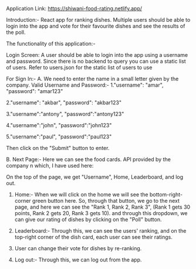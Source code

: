 Application Link: https://shiwani-food-rating.netlify.app/

Introduction:- React app for ranking dishes. Multiple users should be able to login into the app and vote for their favourite dishes and see the results of the poll.

The functionality of this application:-

Login Screen: A user should be able to login into the app using a username and password. Since there is no backend to query you can use a static list of users. Refer to users.json for the static list of users to use

For Sign In:-
A. We need to enter the name in a small letter given by the company.
Valid Username and Password:-
1."username": "amar",
"password": "amar123"

2."username": "akbar",
"password": "akbar123"

3."username":"antony",
"password":"antony123"

4."username":"john",
"password":"john123"

5."username":"paul",
"password":"paul123"

Then click on the "Submit" button to enter.

B. Next Page:-
Here we can see the food cards. API provided by the company n which, I have used here:

On the top of the page, we get "Username", Home, Leaderboard, and log out.

1. Home:- When we will click on the home we will see the bottom-right-corner green button here. So, through that button, we go to the next page, and here we can see the "Rank 1, Rank 2, Rank 3", (Rank 1 gets 30 points, Rank 2 gets 20, Rank 3 gets 10). and through this dropdown, we can give our rating of dishes by clicking on the "Poll" button.

2. Leaderboard:- Through this, we can see the users' ranking, and on the top-right corner of the dish card, each user can see their ratings.
3. User can change their vote for dishes by re-ranking.
4. Log out:- Through this, we can log out from the app.
